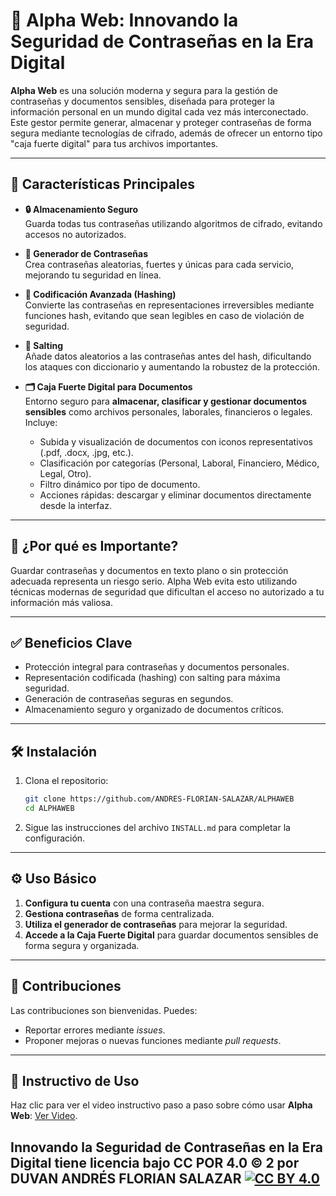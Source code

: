 
# 🔐 Alpha Web: Innovando la Seguridad de Contraseñas en la Era Digital

**Alpha Web** es una solución moderna y segura para la gestión de contraseñas y documentos sensibles, diseñada para proteger la información personal en un mundo digital cada vez más interconectado. Este gestor permite generar, almacenar y proteger contraseñas de forma segura mediante tecnologías de cifrado, además de ofrecer un entorno tipo "caja fuerte digital" para tus archivos importantes.

---

## 🚀 Características Principales

- **🔒 Almacenamiento Seguro**  
  Guarda todas tus contraseñas utilizando algoritmos de cifrado, evitando accesos no autorizados.

- **🔑 Generador de Contraseñas**  
  Crea contraseñas aleatorias, fuertes y únicas para cada servicio, mejorando tu seguridad en línea.

- **🧬 Codificación Avanzada (Hashing)**  
  Convierte las contraseñas en representaciones irreversibles mediante funciones hash, evitando que sean legibles en caso de violación de seguridad.

- **🧂 Salting**  
  Añade datos aleatorios a las contraseñas antes del hash, dificultando los ataques con diccionario y aumentando la robustez de la protección.

- **🗂️ Caja Fuerte Digital para Documentos**  
  Entorno seguro para **almacenar, clasificar y gestionar documentos sensibles** como archivos personales, laborales, financieros o legales. Incluye:
  - Subida y visualización de documentos con iconos representativos (.pdf, .docx, .jpg, etc.).
  - Clasificación por categorías (Personal, Laboral, Financiero, Médico, Legal, Otro).
  - Filtro dinámico por tipo de documento.
  - Acciones rápidas: descargar y eliminar documentos directamente desde la interfaz.

---

## 📌 ¿Por qué es Importante?

Guardar contraseñas y documentos en texto plano o sin protección adecuada representa un riesgo serio. Alpha Web evita esto utilizando técnicas modernas de seguridad que dificultan el acceso no autorizado a tu información más valiosa.

---

## ✅ Beneficios Clave

- Protección integral para contraseñas y documentos personales.
- Representación codificada (hashing) con salting para máxima seguridad.
- Generación de contraseñas seguras en segundos.
- Almacenamiento seguro y organizado de documentos críticos.

---

## 🛠️ Instalación

1. Clona el repositorio:
   ```bash
   git clone https://github.com/ANDRES-FLORIAN-SALAZAR/ALPHAWEB
   cd ALPHAWEB
   ```

2. Sigue las instrucciones del archivo `INSTALL.md` para completar la configuración.

---

## ⚙️ Uso Básico

1. **Configura tu cuenta** con una contraseña maestra segura.
2. **Gestiona contraseñas** de forma centralizada.
3. **Utiliza el generador de contraseñas** para mejorar la seguridad.
4. **Accede a la Caja Fuerte Digital** para guardar documentos sensibles de forma segura y organizada.

---

## 🤝 Contribuciones

Las contribuciones son bienvenidas. Puedes:

- Reportar errores mediante *issues*.
- Proponer mejoras o nuevas funciones mediante *pull requests*.

---
## 🎥 Instructivo de Uso

Haz clic para ver el video instructivo paso a paso sobre cómo usar **Alpha Web**: [Ver Video](./static/Videos/INSTRUCTIVO.mp4).

## Innovando la Seguridad de Contraseñas en la Era Digital tiene licencia bajo CC POR 4.0 © 2 por DUVAN ANDRÉS FLORIAN SALAZAR [![CC BY 4.0](https://i.creativecommons.org/l/by/4.0/88x31.png)](https://creativecommons.org/licenses/by/4.0/)
